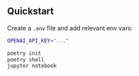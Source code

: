 ## Quickstart

Create a `.env` file and add relevant env vars:

```bash
OPENAI_API_KEY="..."
```

```bash
poetry init
poetry shell
jupyter notebook
```
